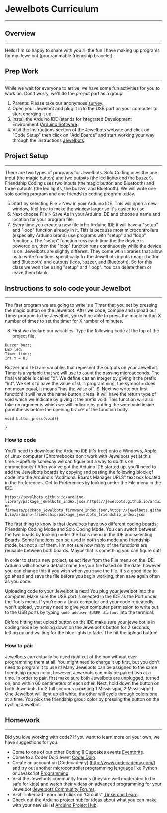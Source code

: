 # Jewelbots Curriculum
---

## Overview
---
Hello! I'm so happy to share with you all the fun I have making up programs for my Jewelbot \(programmable friendship bracelet\).

## Prep Work
---
While we wait for everyone to arrive, we have some fun activities for you to work on. Don't worry, we'll do the project part as a group!

1. Parents: Please take our anonymous [survey](https://docs.google.com/forms/d/e/1FAIpQLSdKlS1CXl3lq1FuCNgFuoBucqZhq4f7Yr2V67PMp0IiuhfuBg/viewform).
2. Open your Jewelbot and plug it in to the USB port on your computer to start charging it up.
3. Install the Arduino IDE (stands for Integrated Development Environment.)[Arduino Software](https://www.arduino.cc/en/Main/Software).
4. Visit the Instructions section of the Jewelbots website and click on "Code Setup" then click on "Add Boards" and start working your way through the instructions [Jewelbots](https://jewelbots.com/pages/support).

## Project Setup
---
There are two types of programs for Jewelbots. Solo Coding uses the one input (the magic button) and two outputs (the led lights and the buzzer). Friendship Coding uses two inputs (the magic button and Bluetooth) and three outputs (the led lights, the buzzer, and Bluetooth). We will write one solo coding program and one friendship coding program today.

5. Start by selecting File > New in your Arduino IDE. This will open a new window, feel free to make the window larger so it's easier to use.
6. Next choose File > Save As in your Arduino IDE and choose a name and location for your program file.
7. Every time you create a new file in he Arduino IDE it will have a "setup" and "loop" function already in it. This is because most microcontrollers (especially Arduino brand) use programs with "setup" and "loop" functions. The "setup" function runs each time the the device is powered on, then the "loop" function runs continuously while the device is on. Jewelbots are slightly different. They come wtih libraries that allow us to write functions specifically for the Jewelbots inputs (magic button and Bluetooth) and outputs (leds, buzzer, and Bluetooth). So for this class we won't be using "setup" and "loop". You can delete them or leave them blank.

## Instructions to solo code your Jewelbot
---
The first program we are going to write is a Timer that you set by pressing the magic button on the Jewelbot. After we code, compile and upload our Timer program to the Jewelbot, you will be able to press the magic button X number of times to set the timer for X number of minutes.

8. First we declare our variables. Type the following code at the top of the project file.
```
Buzzer buzz;
LED led;
Timer timer;
int x = 0;
```
Buzzer and LED are variables that represent the outputs on your Jewelbot. Timer is a variable that we will use to count the passing microseconds. The final variable is called "x". We define x as an integer by giving it the prefix "int". We set x to have the value of 0. In programming, the symbol = does not mean equal, it means "has the value of".
9. Next we write our first function! It will have the name button_press. It will have the return type of void which we indicate by giving it the prefix void. This function will also take no arguments which we will indicate by putting the word void inside parenthesis before the opening braces of the function body.
```
void button_press(void){

}
```

### How to code

You'll need to download the Arduino IDE \(it's free\) onto a Windows, Apple, or Linux computer \(Chromebooks don't work with Jewelbots yet at this time. Hopefully someday we can figure out a way to do this on chromebooks!\) After you've got the Arduino IDE started up, you'll need to add the Jewelbots boards by copying and pasting the following block of code into the Arduino's "Additional Boards Manager URLS" text box located in the Preferences. Get to Preferences by looking under the File menu in the IDE.

`https://jewelbots.github.io/arduino-library/package_jewelbots_index.json,https://jewelbots.github.io/arduino-firmware/package_jewelbots_firmware_index.json,https://jewelbots.github.io/arduino-friendship/package_jewelbots_friendship_index.json`

The first thing to know is that Jewelbots have two different coding boards: Friendship Coding Mode and Solo Coding Mode. You can switch between the two boads by looking under the Tools menu in the IDE and selecting Boards. Some functions can be used in both solo mode and friendship mode, but not all of them. I'm not sure how many of the functions are reusable between both boards. Maybe that is something you can figure out!

In order to start a new project, select New from the File menu on the IDE. Arduino will choose a default name for your file based on the date, however you can change this if you wish when you save the file. It's a good idea to go ahead and save the file before you begin working, then save again often as you code.

Uploading code to your Jewelbot is next! You plug your jewelbot into the computer. Make sure the USB port is selected in the IDE as the Port under the Tools menu. If you're on a Linux computer and your code repeatedly won't upload, you may need to give your computer permission to write out to the USB ports by typing `sudo adduser $USER dialout` into the terminal.

Before hitting that upload button on the IDE make sure your jewelbot is in coding mode by holding down on the Jewelbot's button for 2 seconds, letting up and waiting for the blue lights to fade. The hit the upload button!

### How to pair
Jewelbots can actually be used right out of the box without ever programming them at all. You might need to charge it up first, but you don't need to program it to use it! Many Jewelbots can be assigned to the same friendship group color, however, Jewelbots can only be paired two at a time. In order to pair, first make sure both Jewelbots are unplugged, turned on, and within 60 centimeters of each other. Next, hold down the button on both Jewelbots for 2 full seconds \(counting 1 Mississippi, 2 Mississippi.\) One Jewelbot will light up all white, the other will cycle through colors one at a time. You pick the friendship group color by pressing the button on the cycling Jewelbot.

## Homework
---
Did you love working with code? If you want to learn more on your own, we have suggestions for you.

* Come to one of our other Coding & Cupcakes events [Eventbrite](https://www.eventbrite.com/o/coding-amp-cupcakes-kansas-city-16053804463).
* Come to a Coder Dojo event [Coder Dojo](http://coderdojokc.com/).
* Create an account on [Codecademy] (http://www.codecademy.com/) and try out another microcontroller programming language like Python or Javascript [Programming](https://www.codecademy.com/catalog/subject/programming).
* Visit the Jewelbots community forums (they are well moderated to be safe for kids) and watch their videos on advanced programming for your Jewelbot [Jewelbots Community Forums](http://alpha.jewelbots.com/).
* Visit Tinkercad Learn and click on "Circuits" [Tinkercad Learn](https://www.tinkercad.com/learn/).
* Check out the Arduino project hub for ideas about what you can make with your new skills! [Arduino Project Hub](https://create.arduino.cc/projecthub).
